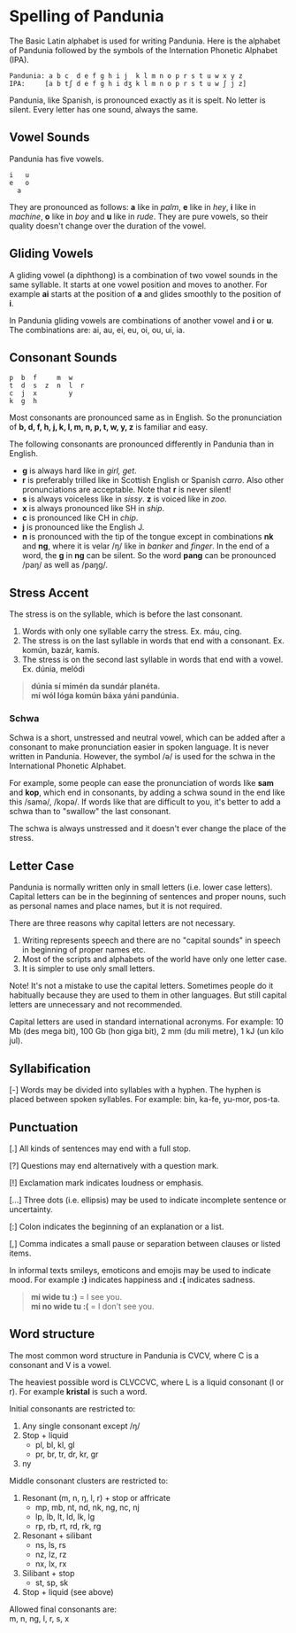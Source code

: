 Spelling of Pandunia
====================

The Basic Latin alphabet is used for writing Pandunia. Here is the alphabet of Pandunia followed by the symbols of the Internation Phonetic Alphabet (IPA).

    Pandunia: a b c  d e f g h i j  k l m n o p r s t u w x y z
    IPA:     [a b tʃ d e f g h i dʒ k l m n o p r s t u w ʃ j z]

Pandunia, like Spanish, is pronounced exactly as it is spelt. No letter is silent. Every letter has one sound, always the same.



Vowel Sounds
------------

Pandunia has five vowels.

    i   u
    e   o
      a

They are pronounced as follows: **a** like in _palm_, **e** like in _hey_, **i** like in _machine_, **o** like in _boy_ and **u** like in _rude_. They are pure vowels, so their quality doesn't change over the duration of the vowel.


Gliding Vowels
--------------

A gliding vowel (a diphthong) is a combination of two vowel sounds in the same syllable. It starts at one vowel position and moves to another. For example **ai** starts at the position of **a** and glides smoothly to the position of **i**.

In Pandunia gliding vowels are combinations of another vowel and **i** or **u**. The combinations are: ai, au, ei, eu, oi, ou, ui, ia.


Consonant Sounds
----------------

    p  b  f     m  w
    t  d  s  z  n  l  r
    c  j  x        y
    k  g  h

Most consonants are pronounced same as in English. So the pronunciation of **b, d, f, h, j, k, l, m, n, p, t, w, y, z** is familiar and easy.

The following consonants are pronounced differently in Pandunia than in English.

- **g** is always hard like in _girl, get_.
- **r** is preferably trilled like in Scottish English or Spanish _carro_. Also other pronunciations are acceptable. Note that **r** is never silent!
- **s** is always voiceless like in _sissy_. **z** is voiced like in _zoo_.
- **x** is always pronounced like SH in _ship_.
- **c** is pronounced like CH in _chip_.
- **j** is pronounced like the English J.
- **n** is pronounced with the tip of the tongue except in combinations **nk** and **ng**, where it is velar /ŋ/ like in _banker_ and _finger_. In the end of a word, the **g** in **ng** can be silent. So the word **pang** can be pronounced /paŋ/ as well as /paŋg/.



## Stress Accent

The stress is on the syllable, which is before the last consonant.

1. Words with only one syllable carry the stress. Ex. máu, cíng.
2. The stress is on the last syllable in words that end with a consonant. Ex. komún, bazár, kamís.
3. The stress is on the second last syllable in words that end with a vowel. Ex. dúnia, melódi

> **dúnia sí mimén da sundár planéta.**  
> **mí wól lóga komún báxa yáni pandúnia.**  


### Schwa

Schwa is a short, unstressed and neutral vowel, which can be added after a consonant to make pronunciation easier in spoken language. It is never written in Pandunia. However, the symbol /ə/ is used for the schwa in the International Phonetic Alphabet.

For example, some people can ease the pronunciation of words like **sam** and **kop**, which end in consonants, by adding a schwa sound in the end like this /samə/, /kopə/. If words like that are difficult to you, it's better to add a schwa than to "swallow" the last consonant.

The schwa is always unstressed and it doesn't ever change the place of the stress.


## Letter Case

Pandunia is normally written only in small letters (i.e. lower case letters). Capital letters can be in the beginning of sentences and proper nouns, such as personal names and place names, but it is not required.

There are three reasons why capital letters are not necessary.

1. Writing represents speech and there are no "capital sounds" in speech in beginning of proper names etc.
2. Most of the scripts and alphabets of the world have only one letter case.
3. It is simpler to use only small letters.

Note! It's not a mistake to use the capital letters. Sometimes people do it habitually because they are used to them in other languages. But still capital letters are unnecessary and not recommended.

Capital letters are used in standard international acronyms. For example: 10 Mb (des mega bit), 100 Gb (hon giga bit), 2 mm (du mili metre), 1 kJ (un kilo jul).


## Syllabification

[-] Words may be divided into syllables with a hyphen. The hyphen is placed between spoken syllables. For example: bin, ka-fe, yu-mor, pos-ta.


## Punctuation

[.] All kinds of sentences may end with a full stop.

[?] Questions may end alternatively with a question mark.

[!] Exclamation mark indicates loudness or emphasis.

[...] Three dots (i.e. ellipsis) may be used to indicate incomplete sentence or uncertainty.

[:] Colon indicates the beginning of an explanation or a list.

[,] Comma indicates a small pause or separation between clauses or listed items.

In informal texts smileys, emoticons and emojis may be used to indicate mood. For example **:)** indicates happiness and **:(** indicates sadness.

> **mi wide tu :)** = I see you.  
> **mi no wide tu :(** = I don't see you.


## Word structure

The most common word structure in Pandunia is CVCV, where C is a consonant and V is a vowel.

The heaviest possible word is CLVCCVC, where L is a liquid consonant (l or r). For example **kristal** is such a word.

Initial consonants are restricted to:

1. Any single consonant except /ŋ/
2. Stop + liquid
    - pl, bl, kl, gl
    - pr, br, tr, dr, kr, gr
3. ny

Middle consonant clusters are restricted to:

1. Resonant (m, n, ŋ, l, r) + stop or affricate
    - mp, mb, nt, nd, nk, ng, nc, nj
    - lp, lb, lt, ld, lk, lg
    - rp, rb, rt, rd, rk, rg
2. Resonant + silibant
    - ns, ls, rs
    - nz, lz, rz
    - nx, lx, rx
3. Silibant + stop
    - st, sp, sk
4. Stop + liquid (see above)

Allowed final consonants are:  
m, n, ng, l, r, s, x

